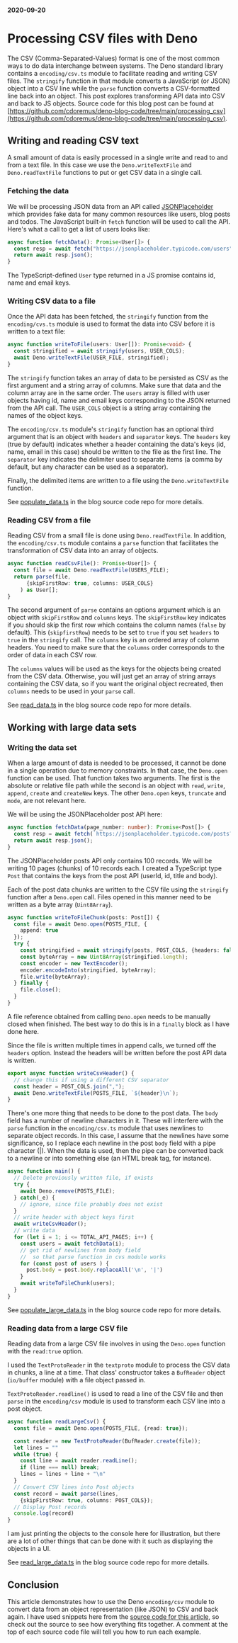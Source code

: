 #### 2020-09-20

# Processing CSV files with Deno

The CSV (Comma-Separated-Values) format is one of the most common ways to do data interchange between systems. The Deno standard library contains a `encoding/csv.ts` module to facilitate reading and writing CSV files. The `stringify` function in that module converts a JavaScript (or JSON) object into a CSV line while the `parse` function converts a CSV-formatted line back into an object. This post explores transforming API data into CSV and back to JS objects. Source code for this blog post can be found at [https://github.com/cdoremus/deno-blog-code/tree/main/processing_csv](https://github.com/cdoremus/deno-blog-code/tree/main/processing_csv).

## Writing and reading CSV text
A small amount of data is easily processed in a single write and read to and from a text file. In this case we use the `Deno.writeTextFile` and `Deno.readTextFile` functions to put or get CSV data in a single call.

### Fetching the data
We will be processing JSON data from an API called [JSONPlaceholder](https://jsonplaceholder.typicode.com/) which provides fake data for many common resources like users, blog posts and todos. The JavaScript built-in `fetch` function will be used to call the API. Here's what a call to get a list of users looks like:

```ts
async function fetchData(): Promise<User[]> {
  const resp = await fetch("https://jsonplaceholder.typicode.com/users");
  return await resp.json();
}
```
The TypeScript-defined `User` type returned in a JS promise contains id, name and email keys.

### Writing CSV data to a file
Once the API data has been fetched, the `stringify` function from the `encoding/cvs.ts` module is used to format the data into CSV before it is written to a text file:
```ts
async function writeToFile(users: User[]): Promise<void> {
  const stringified = await stringify(users, USER_COLS);
  await Deno.writeTextFile(USER_FILE, stringified);
}
```
The `stringify` function takes an array of data to be persisted as CSV as the first argument and a string array of columns. Make sure that data and the column array are in the same order. The `users` array is filled with user objects having id, name and email keys corresponding to the JSON returned from the API call. The `USER_COLS` object is a string array containing the names of the object keys.

The `encoding/csv.ts` module's `stringify` function has an optional third argument that is an object with `headers` and `separator` keys. The `headers` key (true by default) indicates whether a header containing the data's keys (id, name, email in this case) should be written to the file as the first line. The `separator` key indicates the delimiter used to separate items (a comma by default, but any character can be used as a separator).

Finally, the delimited items are written to a file using the `Deno.writeTextFile` function.

See [populate_data.ts](https://github.com/cdoremus/deno-blog-code/blob/main/processing_csv/populate_data.ts) in the blog source code repo for more details.

### Reading CSV from a file
Reading CSV from a small file is done using `Deno.readTextFile`. In addition, the `encoding/csv.ts` module contains a `parse` function that facilitates the transformation of CSV data into an array of objects.
```ts
async function readCsvFile(): Promise<User[]> {
  const file = await Deno.readTextFile(USERS_FILE);
  return parse(file,
      {skipFirstRow: true, columns: USER_COLS}
    ) as User[];
}
```
The second argument of `parse` contains an options argument which is an object with `skipFirstRow` and `columns` keys. The `skipFirstRow` key indicates if you should skip the first row which contains the column names (`false` by default). This (`skipfirstRow`) needs to be set to `true` if you set `headers` to `true` in the `stringify` call. The `columns` key is an ordered array of column headers. You need to make sure that the `columns` order corresponds to the order of data in each CSV row.

The `columns` values will be used as the keys for the objects being created from the CSV data. Otherwise, you will just get an array of string arrays containing the CSV data, so if you want the original object recreated, then `columns` needs to be used in your `parse` call.

See [read_data.ts](https://github.com/cdoremus/deno-blog-code/blob/main/processing_csv/read_data.ts) in the blog source code repo for more details.

## Working with large data sets

### Writing the data set
When a large amount of data is needed to be processed, it cannot be done in a single operation due to memory constraints. In that case, the `Deno.open` function can be used. That function takes two arguments. The first is the absolute or relative file path while the second is an object with `read`, `write`, `append`, `create` and `createNew` keys. The other `Deno.open` keys, `truncate` and `mode`, are not relevant here.

We will be using the JSONPlaceholder post API here:
```ts
async function fetchData(page_number: number): Promise<Post[]> {
  const resp = await fetch(`https://jsonplaceholder.typicode.com/posts?_limit=10&_page=${page_number}`);
  return await resp.json();
}
```
The JSONPlaceholder posts API only contains 100 records. We will be writing 10 pages (chunks) of 10 records each. I created a TypeScript type `Post` that contains the keys from the post API (userId, id, title and body).

Each of the post data chunks are written to the CSV file using the `stringify` function after a `Deno.open` call. Files opened in this manner need to be written as a byte array (`Uint8Array`).

```ts
async function writeToFileChunk(posts: Post[]) {
  const file = await Deno.open(POSTS_FILE, {
    append: true
  });
  try {
    const stringified = await stringify(posts, POST_COLS, {headers: false});
    const byteArray = new Uint8Array(stringified.length);
    const encoder = new TextEncoder();
    encoder.encodeInto(stringified, byteArray);
    file.write(byteArray);
  } finally {
    file.close();
  }
}
```
A file reference obtained from calling `Deno.open` needs to be manually closed when finished. The best way to do this is in a `finally` block as I have done here.

Since the file is written multiple times in append calls, we turned off the `headers` option. Instead the headers will be written before the post API data is written.
```ts
export async function writeCsvHeader() {
  // change this if using a different CSV separator
  const header = POST_COLS.join(",");
  await Deno.writeTextFile(POSTS_FILE, `${header}\n`);
}
```
There's one more thing that needs to be done to the post data. The `body` field has a number of newline characters in it. These will interfere with the `parse` function in the `encoding/csv.ts` module that uses newlines to separate object records. In this case, I assume that the newlines have some significance, so I replace each newline in the post `body` field with a pipe character (|). When the data is used, then the pipe can be converted back to a newline or into something else (an HTML break tag, for instance).
```ts
async function main() {
  // Delete previously written file, if exists
  try {
    await Deno.remove(POSTS_FILE);
  } catch(_e) {
    // ignore, since file probably does not exist
  }
  // write header with object keys first
  await writeCsvHeader();
  // write data
  for (let i = 1; i <= TOTAL_API_PAGES; i++) {
    const users = await fetchData(i);
    // get rid of newlines from body field
    //  so that parse function in cvs module works
    for (const post of users ) {
      post.body = post.body.replaceAll('\n', '|')
    }
    await writeToFileChunk(users);
  }
}
```
See [populate_large_data.ts](https://github.com/cdoremus/deno-blog-code/blob/main/processing_csv/populate_large_data.ts) in the blog source code repo for more details.

### Reading data from a large CSV file

Reading data from a large CSV file involves in using the `Deno.open` function with the `read:true` option.

I used the `TextProtoReader` in the `textproto` module to process the CSV data in chunks, a line at a time. That class' constructor takes a `BufReader` object (`io/buffer` module) with a file object passed in.

`TextProtoReader.readline()` is used to read a line of the CSV file and then `parse` in the `encoding/csv` module is used to transform each CSV line into a post object.

```ts
async function readLargeCsv() {
  const file = await Deno.open(POSTS_FILE, {read: true});

  const reader = new TextProtoReader(BufReader.create(file));
  let lines = ""
  while (true) {
    const line = await reader.readLine();
    if (line === null) break;
    lines = lines + line + "\n"
  }
  // Convert CSV lines into Post objects
  const record = await parse(lines,
    {skipFirstRow: true, columns: POST_COLS});
  // Display Post records
  console.log(record)
}
```
I am just printing the objects to the console here for illustration, but there are a lot of other things that can be done with it such as displaying the objects in a UI.

See [read_large_data.ts](https://github.com/cdoremus/deno-blog-code/blob/main/processing_csv/read_large_data.ts) in the blog source code repo for more details.

## Conclusion
This article demonstrates how to use the Deno `encoding/csv` module to convert data from an object representation (like JSON) to CSV and back again. I have used snippets here from the [source code for this article](https://github.com/cdoremus/deno-blog-code/tree/main/processing_csv), so check out the source to see how everything fits together. A comment at the top of each source code file will tell you how to run each example.